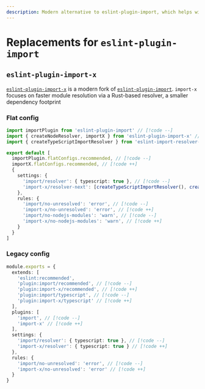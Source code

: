 ```yaml
---
description: Modern alternative to eslint-plugin-import, which helps with linting of ES6+ import/export syntax
---
```


# Replacements for `eslint-plugin-import`

## `eslint-plugin-import-x`

[`eslint-plugin-import-x`](https://github.com/un-ts/eslint-plugin-import-x) is a modern fork of [`eslint-plugin-import`](https://github.com/import-js/eslint-plugin-import). `import-x` focuses on faster module resolution via a Rust-based resolver, a smaller dependency footprint

### Flat config

```ts
import importPlugin from 'eslint-plugin-import' // [!code --]
import { createNodeResolver, importX } from 'eslint-plugin-import-x' // [!code ++]
import { createTypeScriptImportResolver } from 'eslint-import-resolver-typescript' // [!code ++]

export default [
  importPlugin.flatConfigs.recommended, // [!code --]
  importX.flatConfigs.recommended, // [!code ++]
  {
    settings: {
      'import/resolver': { typescript: true }, // [!code --]
      'import-x/resolver-next': [createTypeScriptImportResolver(), createNodeResolver()], // [!code ++]
    },
    rules: {
      'import/no-unresolved': 'error', // [!code --]
      'import-x/no-unresolved': 'error', // [!code ++]
      'import/no-nodejs-modules': 'warn', // [!code --]
      'import-x/no-nodejs-modules': 'warn', // [!code ++]
    }
  }
]
```

### Legacy config

```ts
module.exports = {
  extends: [
    'eslint:recommended',
    'plugin:import/recommended', // [!code --]
    'plugin:import-x/recommended', // [!code ++]
    'plugin:import/typescript', // [!code --]
    'plugin:import-x/typescript' // [!code ++]
  ],
  plugins: [
    'import', // [!code --]
    'import-x' // [!code ++]
  ],
  settings: {
    'import/resolver': { typescript: true }, // [!code --]
    'import-x/resolver': { typescript: true } // [!code ++]
  },
  rules: {
    'import/no-unresolved': 'error', // [!code --]
    'import-x/no-unresolved': 'error' // [!code ++]
  }
}
```
